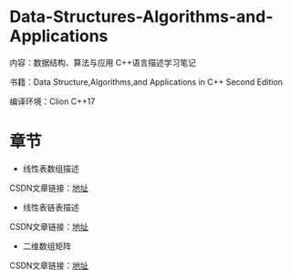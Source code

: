 # Data-Structures-Algorithms-and-Applications
内容：数据结构、算法与应用 C++语言描述学习笔记

书籍：Data Structure,Algorithms,and Applications in C++ Second Edition

编译环境：Clion    C++17

# 章节

+ 线性表数组描述

CSDN文章链接：[地址](https://blog.csdn.net/weixin_44410704/article/details/128354867)

+ 线性表链表描述

CSDN文章链接：[地址](https://blog.csdn.net/weixin_44410704/article/details/128364510)

+ 二维数组矩阵

CSDN文章链接：[地址](https://blog.csdn.net/weixin_44410704/article/details/132899133)
